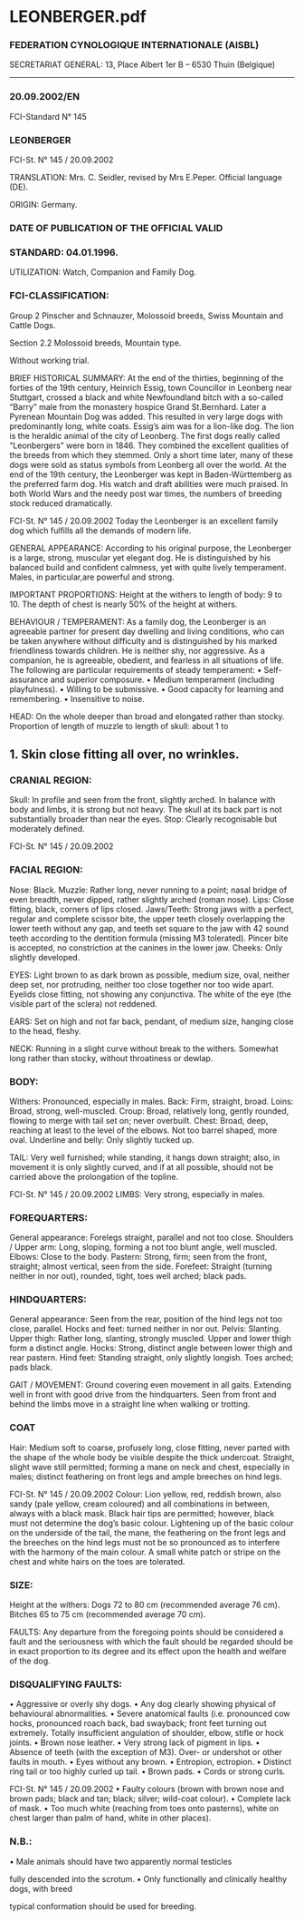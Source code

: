 # LEONBERGER.pdf


### FEDERATION CYNOLOGIQUE INTERNATIONALE (AISBL)


SECRETARIAT GENERAL: 13, Place Albert 1er  B – 6530 Thuin (Belgique)
______________________________________________________________________________

### 20.09.2002/EN



FCI-Standard N° 145

### LEONBERGER




FCI-St. N° 145 / 20.09.2002

TRANSLATION: Mrs. C. Seidler, revised by Mrs E.Peper.  Official
language (DE).

ORIGIN: Germany.

### DATE OF PUBLICATION OF THE OFFICIAL VALID



### STANDARD: 04.01.1996.



UTILIZATION: Watch, Companion and Family Dog.

### FCI-CLASSIFICATION:


Group 2
Pinscher
and
Schnauzer,
Molossoid
breeds, Swiss Mountain
and Cattle Dogs.

Section 2.2 Molossoid breeds,
Mountain type.

Without working trial.

BRIEF HISTORICAL SUMMARY: At the end of the thirties,
beginning of the forties of the 19th century, Heinrich Essig, town
Councillor in Leonberg near Stuttgart, crossed a black and white
Newfoundland bitch with a so-called “Barry” male from the
monastery hospice Grand St.Bernhard.  Later a Pyrenean Mountain
Dog was added.  This resulted in very large dogs with predominantly
long, white coats.  Essig’s aim was for a lion-like dog.  The lion is
the heraldic animal of the city of Leonberg.
The first dogs really called “Leonbergers” were born in 1846.  They
combined the excellent qualities of the breeds from which they
stemmed.
Only a short time later, many of these dogs were sold as status
symbols from Leonberg all over the world.  At the end of the 19th
century, the Leonberger was kept in Baden-Württemberg as the
preferred farm dog.  His watch and draft abilities were much praised.
In both World Wars and the needy post war times, the numbers of
breeding stock reduced dramatically.



FCI-St. N° 145 / 20.09.2002
Today the Leonberger is an excellent family dog which fulfills all the
demands of modern life.

GENERAL APPEARANCE: According to his original purpose, the
Leonberger is a large, strong, muscular yet elegant dog.  He is
distinguished by his balanced build and confident calmness, yet with
quite lively temperament.  Males, in particular,are powerful and
strong.

IMPORTANT PROPORTIONS: Height at the withers to length of
body: 9 to 10.  The depth of chest is nearly 50% of the height at
withers.

BEHAVIOUR / TEMPERAMENT: As a family dog, the
Leonberger is an agreeable partner for present day dwelling and
living conditions, who can be taken anywhere without difficulty and
is distinguished by his marked friendliness towards children.  He is
neither shy, nor aggressive.  As a companion, he is agreeable,
obedient, and fearless in all situations of life.
The following are particular requirements of steady temperament:
•
Self-assurance and superior composure.
•
Medium temperament (including playfulness).
•
Willing to be submissive.
•
Good capacity for learning and remembering.
•
Insensitive to noise.

HEAD: On the whole deeper than broad and elongated rather than
stocky.  Proportion of length of muzzle to length of skull: about 1 to


## 1.  Skin close fitting all over, no wrinkles.



### CRANIAL REGION:


Skull: In profile and seen from the front, slightly arched.  In balance
with body and limbs, it is strong but not heavy.  The skull at its back
part is not substantially broader than near the eyes.
Stop: Clearly recognisable but moderately defined.




FCI-St. N° 145 / 20.09.2002


### FACIAL REGION:


Nose: Black.
Muzzle: Rather long, never running to a point; nasal bridge of even
breadth, never dipped, rather slightly arched (roman nose).
Lips: Close fitting, black, corners of lips closed.
Jaws/Teeth: Strong jaws with a perfect, regular and complete scissor
bite, the upper teeth closely overlapping the lower teeth without any
gap, and teeth set square to the jaw with 42 sound teeth according to
the dentition formula (missing M3 tolerated).  Pincer bite is accepted,
no constriction at the canines in the lower jaw.
Cheeks: Only slightly developed.

EYES: Light brown to as dark brown as possible, medium size, oval,
neither deep set, nor protruding, neither too close together nor too
wide apart.  Eyelids close fitting, not showing any conjunctiva. The
white of the eye (the visible part of the sclera) not reddened.

EARS: Set on high and not far back, pendant, of medium size,
hanging close to the head, fleshy.

NECK: Running in a slight curve without break to the withers.
Somewhat long rather than stocky, without throatiness or dewlap.

### BODY:


Withers:  Pronounced, especially in males.
Back: Firm, straight, broad.
Loins: Broad, strong, well-muscled.
Croup: Broad, relatively long, gently rounded, flowing to merge with
tail set on; never overbuilt.
Chest: Broad, deep, reaching at least to the level of the elbows.  Not
too barrel shaped, more oval.
Underline and belly: Only slightly tucked up.

TAIL: Very well furnished; while standing, it hangs down straight;
also, in movement it is only slightly curved, and if at all possible,
should not be carried above the prolongation of the topline.




FCI-St. N° 145 / 20.09.2002
LIMBS: Very strong, especially in males.


### FOREQUARTERS:


General appearance: Forelegs straight, parallel and not too close.
Shoulders / Upper arm: Long, sloping, forming a not too blunt angle,
well muscled.
Elbows: Close to the body.
Pastern: Strong, firm; seen from the front, straight; almost vertical,
seen from the side.
Forefeet: Straight (turning neither in nor out), rounded, tight, toes
well arched; black pads.

### HINDQUARTERS:


General appearance: Seen from the rear, position of the hind legs not
too close, parallel.  Hocks and feet: turned neither in nor out.
Pelvis: Slanting.
Upper thigh: Rather long, slanting, strongly muscled.  Upper and
lower thigh form a distinct angle.
Hocks: Strong, distinct angle between lower thigh and rear pastern.
Hind feet: Standing straight, only slightly longish.  Toes arched; pads
black.

GAIT / MOVEMENT: Ground covering even movement in all
gaits. Extending well in front with good drive from the hindquarters.
Seen from front and behind the limbs move in a straight line when
walking or trotting.

### COAT



Hair: Medium soft to coarse, profusely long, close fitting, never
parted with the shape of the whole body be visible despite the thick
undercoat.  Straight, slight wave still permitted; forming a mane on
neck and chest, especially in males; distinct feathering on front legs
and ample breeches on hind legs.




FCI-St. N° 145 / 20.09.2002
Colour: Lion yellow, red, reddish brown, also sandy (pale yellow,
cream coloured) and all combinations in between, always with a
black mask.  Black hair tips are permitted; however, black must not
determine the dog’s basic colour.
Lightening up of the basic colour on the underside of the tail, the
mane, the feathering on the front legs and the breeches on the hind
legs must not be so pronounced as to interfere with the harmony of
the main colour.  A small white patch or stripe on the chest and white
hairs on the toes are tolerated.

### SIZE:


Height at the withers:
Dogs            72 to 80 cm (recommended average 76 cm).
Bitches
65 to 75 cm (recommended average 70 cm).



FAULTS: Any departure from the foregoing points should be
considered a fault and the seriousness with which the fault should be
regarded should be in exact proportion to its degree and its effect
upon the health and welfare of the dog.

### DISQUALIFYING FAULTS:


•
Aggressive or overly shy dogs.
•
Any
dog
clearly showing
physical
of
behavioural
abnormalities.
•
Severe anatomical faults (i.e. pronounced cow hocks,
pronounced roach back, bad swayback; front feet turning out
extremely.  Totally insufficient angulation of shoulder,
elbow, stifle or hock joints.
•
Brown nose leather.
•
Very strong lack of pigment in lips.
•
Absence of teeth (with the exception of M3).  Over- or
undershot or other faults in mouth.
•
Eyes without any brown.
•
Entropion, ectropion.
•
Distinct ring tail or too highly curled up tail.
•
Brown pads.
•
Cords or strong curls.


FCI-St. N° 145 / 20.09.2002
•
Faulty colours (brown with brown nose and brown pads;
black and tan; black; silver; wild-coat colour).
•
Complete lack of mask.
•
Too much white (reaching from toes onto pasterns), white on
chest larger than palm of hand, white in other places).

### N.B.:


•
Male animals should have two apparently normal testicles

fully descended into the scrotum.
•
Only functionally and clinically healthy dogs, with breed

typical conformation should be used for breeding.






